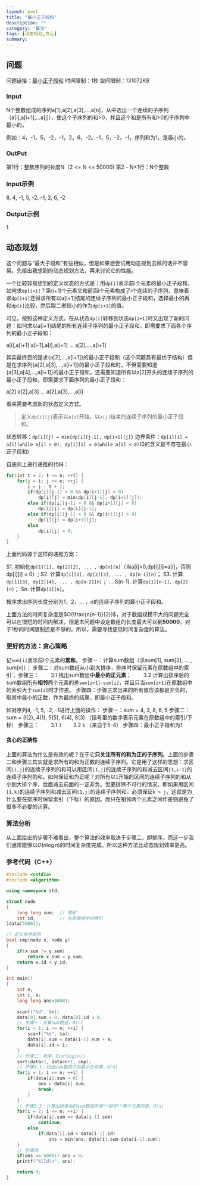 ```yaml
---
layout: post
title: "最小正子段和"
description: ""
category: "算法"
tags: [动态规划,贪心]
summary:
---
```


## 问题

问题链接：[最小正子段和](http://www.51nod.com/onlineJudge/questionCode.html#!problemId=1065 )
时间限制：1秒 空间限制：131072KB

### Input
N个整数组成的序列a[1],a[2],a[3],…,a[n]，从中选出一个连续的子序列（a[i],a[i+1],…a[j]），使这个子序列的和>0，并且这个和是所有和>0的子序列中最小的。

例如：4，-1，5，-2，-1，2，6，-2。-1，5，-2，-1，序列和为1，是最小的。

### OutPut
第1行：整数序列的长度N（2 <= N <= 50000)
第2 - N+1行：N个整数

### Input示例
8, 4, -1, 5, -2, -1, 2, 6, -2

### Output示例
1

## 动态规划
这个问题与“最大子段和”有些相似，但是如果想尝试用动态规划去做的话并不容易。先给出我想到的动态规划方法，再来讨论它的性能。

一个比较容易想到的定义状态的方式是：用`dp[i]`表示前i个元素的最小正子段和，如何求`dp[i+1]`？第(i+1)个元素又和前面i个元素构成了i个连续的子序列，意味着求`dp[i+1]`还得求所有以a[i+1]结尾的连续子序列的最小正子段和，选择最小的再和`dp[i]`比较，然后取二者较小的作为`dp[i+1]`的值。

可见，按照这种定义方式，在从状态`dp[i]`转移到状态`dp[i+1]`时又出现了新的问题：如何求以a[i+1]结尾的所有连续子序列的最小正子段和，即需要求下面各个序列的最小正子段和：

a[i],a[i+1]
a[i-1],a[i],a[i+1]
 ...
 a[2],...,a[i+1]

其实最终目的是求{a[2],...,a[i+1]}的最小正子段和（这个问题具有最优子结构）但是在求序列{a[2],a[3],...,a[i+1]}的最小正子段和时，不但需要知道{a[3],a[4],...,a[i+1]}的最小正子段和，还需要知道所有以a[2]开头的连续子序列的最小正子段和，即需要求下面序列的最小正子段和：

 a[2]
 a[2],a[3]
 ...
 a[2],a[3],...,a[i]

 看来需要考虑新的状态定义方式。

 >定义`dp[i][j]`表示以`a[i]`开始，以`a[j]`结束的连续子序列的最小正子段和。

状态转移：`dp[i][j] = min{dp[i][j-1], dp[i+1][j]}`
边界条件：`dp[i][i] = a[i](while a[i] > 0), dp[i][i] = 0(while a[i] < 0)`(0的含义是不存在最小正子段和)

自底向上进行递推的代码：
```c++
for(int t = 2; t <= n; ++t) {
	for(j = t; j <= n; ++j) {
		i = j - t + 1;
		if(dp[i][j-1] > 0 && dp[i+1][j] > 0)
			dp[i][j] = min(dp[i][j-1], dp[i+1][j]);
		else if(dp[i][j-1] > 0 && dp[i+1][j] < 0)
			dp[i][j] = dp[i][j-1];
		else if(dp[i][j-1] < 0 && dp[i+1][j] > 0)
			dp[i][j] = dp[i+1][j];
		else
			dp[i][j] = 0;
	}
}

```

上面代码源于这样的递推方案：

S1. 初始化`dp[1][1], dp[2][2], ... , dp[n][n]`（当a[i]>0,dp[i][i]=a[i]，否则dp[i][i] = 0）;
S2. 计算`dp[1][2], dp[2][3], ... , dp[n-1][n]`；
S3. 计算`dp[1][3], dp[2][4], ... , dp[n-2][n]`；
...
S(n-1). 计算`dp[1][n-1], dp[2][n]`；
Sn. 计算`dp[1][n]`。

按序求出序列长度分别为1，2，... ，n的连续子序列的最小正子段和。

上面方法的时间复杂度是$O(\frac{n(n-1)}{2})$，对于数组规模不大的问题完全可以在很短的时间内解决，但是本问题中设定数组的长度最大可以到**50000**，对于1秒的时间限制还是不够的。所以，需要寻找更低时间复杂度的算法。


### 更好的方法：贪心策略

记`sum[i]`表示前i个元素的**累和**。
步骤一：计算sum数组（求sum[1], sum[2], ... , sum[n]）；
步骤二：对sum数组从小到大排序，排序时保留元素在原数组中的索引；
步骤三：
　　3.1 找出sum数组中**最小的正元素**；
　　3.2 计算出排序后的sum数组所有**相邻**两个元素的差`sum[i+1]-sum[i]`，并且只当`sum[i+1]`在原数组中的索引大于`sum[i]`时才作差。
步骤四：步骤三求出来的所有值应该都是非负的，取其中最小的正数，作为最终的结果，即最小正子段和。

如对序列4, -1, 5, -2, -1进行上面的操作：
步骤一：sum = 4, 3, 8, 6, 5
步骤二：sum = 3(2), 4(1), 5(5), 6(4), 8(3)    （括号里的数字表示元素在原数组中的索引/下标）
步骤三：
　　3.1 `3`
　　3.2 `1` （来自于5-4）
步骤四：最小正子段和为1

#### 贪心的正确性
上面的算法为什么是有效的呢？在于它**只关注所有的和为正的子序列**。上面的步骤二和步骤三其实就是求所有的和为正数的连续子序列。它是用了这样的思想：求区间`[i,j]`的连续子序列的和可以用区间`[1,j]`的连续子序列的和减去区间`[1,i-1]`的连续子序列的和。如何保证和为正呢？对所有以`1`开始的区间的连续子序列的和从小到大排个序，后面减去前面的一定非负。但要排除不可行的情况，即如果用区间`[1,k]`的连续子序列和减去区间`[1,j]`的连续子序列和，必须保证`k > j`，这就是为什么要在排序时保留索引（下标）的原因。而只在相邻两个元素之间作差则避免了很多不必要的计算。

### 算法分析
从上面给出的步骤不难看出，整个算法的效率取决于步骤二，即排序。而这一步我们通常能够以$O(n\log{n})$的时间复杂度完成，所以这种方法比动态规划效率更高。

### 参考代码（C++）
```c++
#include <cstdio>
#include <algorithm>

using namespace std;

struct node
{
	long long sum;	// 累和
	int id;			// 在原数组中的索引
}data[50001];

// 定义排序规则
bool cmp(node x, node y)
{
	if(x.sum != y.sum)
		return x.sum < y.sum;
	return x.id < y.id;
}

int main()
{
	int n;
	int i, a;
	long long ans=50001;
	
	scanf("%d", &n);
	data[0].sum = 0; data[0].id = 0;
	// 步骤一：计算sum数组，O(n)
	for(i = 1; i <= n; ++i) {
		scanf("%d", &a);
		data[i].sum = data[i-1].sum + a;
		data[i].id = i;
	}
	// 步骤二：排序，O(n*log(n))
	sort(data+1, data+n+1, cmp);
	// 步骤3.1：找出sum数组中的最小正元素，O(n)
	for(i = 1; i <= n; ++i) {
		if(data[i].sum > 0) {
			ans = data[i].sum;
			break;
		}
	}
	// 步骤3.2：计算出排序后的sum数组所有**相邻**两个元素的差，O(n)
	for(i = 2; i <= n; ++i) {
		if(data[i].sum == data[i-1].sum)
			continue;
		else
			if(data[i].id > data[i-1].id)
				ans = min(ans, data[i].sum-data[i-1].sum);
	}
	// 步骤四
	if(ans == 50001) ans = 0;
	printf("%lld\n", ans);

	return 0;
}
```

